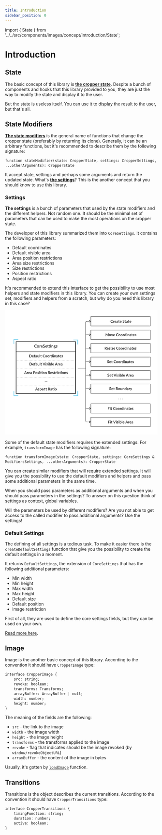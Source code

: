 ```yaml
---
title: Introduction
sidebar_position: 0
---
```


import { State } from '../../src/components/images/concept/introduction/State';

# Introduction

## State

<State/>

 The basic concept of this library is **[the cropper state](/docs/concept/state)**.
Despite a bunch of components and hooks that this library provided to you, they are just the way to modify the state and display it to the user.

But the state is useless itself. You can use it to display the result to the user, but that's all.


## State Modifiers

**[The state modifiers](/docs/concept/modifiers)** is the general name of functions that change the cropper state (preferably by returning its clone).
Generally, it can be an arbitrary functions, but it's recommended to describe them by the following signature:
```tsx
function stateModifier(state: CropperState, settings: CropperSettings, ...otherArguments): CropperState
```

It accept state, settings and perhaps some arguments and return the updated state. What's **[the settings](/docs/concept/settings)**? This is the another concept that you should know to use this library.

### Settings

**The settings** is a bunch of parameters that used by the state modifiers and the different helpers. Not random one.
It should be the minimal set of parameters that can be used to make the most operations on the cropper state.

The developer of this library summarized them into `CoreSettings`. It contains the following parameters:
- Default coordinates
- Default visible area
- Area position restrictions
- Area size restrictions
- Size restrictions
- Position restrictions
- Aspect ratio

It's recommended to extend this interface to get the possibility to use most helpers and state modifiers in this library.
You can create your own settings set, modifiers and helpers from a scratch, but why do you need this library in this case?

![Settings](/img/concept/introduction/settings.svg)

Some of the default state modifiers requires the extended settings. For example, `transformImage` has the following signature:

```tsx
function transformImage(state: CropperState, settings: CoreSettings & ModifiersSettings, ...otherArguments): CropperState
```

You can create similar modifiers that will require extended settings. It will give you the possibility to use the default modifiers and helpers and
pass some additional parameters in the same time.

When you should pass parameters as additional arguments and when you should pass parameters in the settings? To answer on this question think of settings
as context, global variables.

Will the parameters be used by different modifiers? Are you not able to get access to the called modifier to pass additional arguments? Use the settings!


### Default Settings

The defining of all settings is a tedious task. To make it easier there is the `createDefaultSettings` function that give
you the possibility to create the default settings in a moment.

It returns `DefaultSettings`, the extension of `CoreSettings` that has the following additional parameters:

- Min width
-	Min height
-	Max width
-	Max height
-	Default size
-	Default position
-	Image restriction

First of all, they are used to define the core settings fields, but they can be used on your own.

[Read more here](/docs/concept/defaults).


## Image

Image is the another basic concept of this library. According to the convention it should have `CropperImage` type:
```tsx
interface CropperImage {
	src: string;
	revoke: boolean;
	transforms: Transforms;
	arrayBuffer: ArrayBuffer | null;
	width: number;
	height: number;
}
```

The meaning of the fields are the following:

- `src` - the link to the image
- `width` - the image width
- `height` - the image height
- `transforms` - the transforms applied to the image
- `revoke` - flag that indicates should be the image revoked (by `window/revokeObjectURL`)
- `arrayBuffer` - the content of the image in bytes


Usually, it's gotten by [`loadImage`](/docs/concept/utils#load-image) function.

## Transitions

Transitions is the object describes the current transitions.
According to the convention it should have `CropperTransitions` type:
```tsx
interface CropperTransitions {
	timingFunction: string;
	duration: number;
	active: boolean;
}
```
